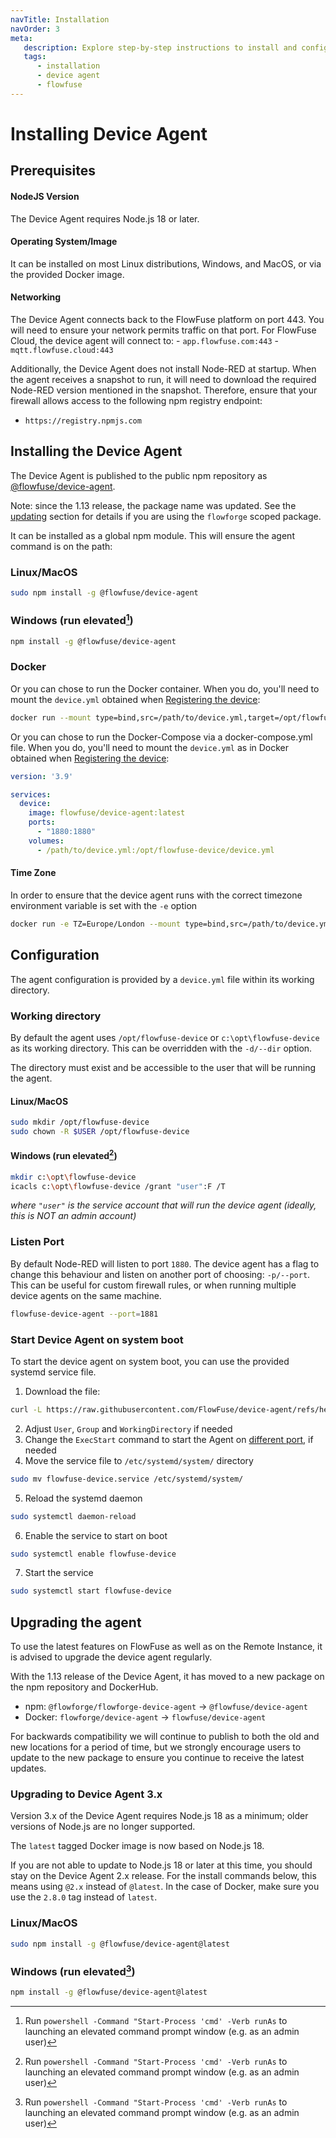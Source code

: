 ```yaml
---
navTitle: Installation
navOrder: 3
meta: 
   description: Explore step-by-step instructions to install and configure the FlowFuse Device Agent on various platforms, ensuring seamless connectivity with FlowFuse Cloud and MQTT services.
   tags:
      - installation 
      - device agent
      - flowfuse
---
```


# Installing Device Agent

## Prerequisites

#### NodeJS Version

The Device Agent requires Node.js 18 or later.

#### Operating System/Image

It can be installed on most Linux distributions, Windows, and MacOS, or via the provided Docker image.

#### Networking

The Device Agent connects back to the FlowFuse platform on port 443. You will need to ensure your network permits traffic on that port. For FlowFuse Cloud, the device agent will connect to:
    - `app.flowfuse.com:443`
    - `mqtt.flowfuse.cloud:443`

Additionally, the Device Agent does not install Node-RED at startup. When the agent receives a snapshot to run, it will need to download the required Node-RED version mentioned in the snapshot. Therefore, ensure that your firewall allows access to the following npm registry endpoint:

- `https://registry.npmjs.com`

## Installing the Device Agent

The Device Agent is published to the public npm repository as [@flowfuse/device-agent](https://www.npmjs.com/package/@flowfuse/device-agent).

Note: since the 1.13 release, the package name was updated. See the [updating](#upgrading-the-agent) section for details if you are using the `flowforge` scoped package.

It can be installed as a global npm module. This will ensure the agent
command is on the path:

### Linux/MacOS

```bash
sudo npm install -g @flowfuse/device-agent
```

### Windows (run elevated[^1])

```bash
npm install -g @flowfuse/device-agent
```

### Docker

Or you can chose to run the Docker container. When you do, you'll need to mount
the `device.yml` obtained when [Registering the device](./register.md):

```bash
docker run --mount type=bind,src=/path/to/device.yml,target=/opt/flowfuse-device/device.yml -p 1880:1880 flowfuse/device-agent:latest
```

Or you can chose to run the Docker-Compose via a docker-compose.yml file. When you do, you'll need to mount
the `device.yml` as in Docker obtained when [Registering the device](./register.md):

```yaml
version: '3.9'

services:
  device:
    image: flowfuse/device-agent:latest
    ports:
      - "1880:1880"
    volumes:
      - /path/to/device.yml:/opt/flowfuse-device/device.yml
```

#### Time Zone

In order to ensure that the device agent runs with the correct timezone environment variable is set with the `-e` option

```bash
docker run -e TZ=Europe/London --mount type=bind,src=/path/to/device.yml,target=/opt/flowfuse-device/device.yml -p 1880:1880 flowfuse/device-agent:latest
```

## Configuration

The agent configuration is provided by a `device.yml` file within its working
directory.

### Working directory

By default the agent uses `/opt/flowfuse-device` or `c:\opt\flowfuse-device` as
its working directory. This can be overridden with the `-d/--dir` option.

The directory must exist and be accessible to the user that will be
running the agent.

#### Linux/MacOS

```bash
sudo mkdir /opt/flowfuse-device
sudo chown -R $USER /opt/flowfuse-device
```

#### Windows (run elevated[^1])

```bash
mkdir c:\opt\flowfuse-device
icacls c:\opt\flowfuse-device /grant "user":F /T
```
_where `"user"` is the service account that will run the device agent (ideally, this is NOT an admin account)_

### Listen Port

By default Node-RED will listen to port `1880`. The device agent has a flag to
change this behaviour and listen on another port of choosing: `-p/--port`. This can
be useful for custom firewall rules, or when running multiple device agents on
the same machine.

```bash
flowfuse-device-agent --port=1881
```

### Start Device Agent on system boot

To start the device agent on system boot, you can use the provided systemd service file.

1. Download the file:

```bash
curl -L https://raw.githubusercontent.com/FlowFuse/device-agent/refs/heads/main/service/flowfuse-device.service -o flowfuse-device.service
```

2. Adjust `User`, `Group` and `WorkingDirectory` if needed
3. Change the `ExecStart` command to start the Agent on [different port](#listen-port), if needed
4. Move the service file to `/etc/systemd/system/` directory
   
```bash
sudo mv flowfuse-device.service /etc/systemd/system/
```

5. Reload the systemd daemon

```bash
sudo systemctl daemon-reload
```

6. Enable the service to start on boot

```bash
sudo systemctl enable flowfuse-device
```

7. Start the service

```bash
sudo systemctl start flowfuse-device
```

## Upgrading the agent

To use the latest features on FlowFuse as well as on the Remote Instance, it is advised to upgrade
the device agent regularly. 

With the 1.13 release of the Device Agent, it has moved to a new package on the npm repository
and DockerHub.

 - npm: `@flowforge/flowforge-device-agent` -> `@flowfuse/device-agent`
 - Docker: `flowforge/device-agent` -> `flowfuse/device-agent`

For backwards compatibility we will continue to publish to both the old and
new locations for a period of time, but we strongly encourage users to update to the
new package to ensure you continue to receive the latest updates.

### Upgrading to Device Agent 3.x

Version 3.x of the Device Agent requires Node.js 18 as a minimum; older versions of Node.js are no longer supported.

The `latest` tagged Docker image is now based on Node.js 18.

If you are not able to update to Node.js 18 or later at this time, you should stay on the Device Agent 2.x release. For the install commands below, this means using `@2.x` instead of `@latest`. In the case of Docker, make sure you use the `2.8.0` tag instead of `latest`.

### Linux/MacOS

```bash
sudo npm install -g @flowfuse/device-agent@latest
```

### Windows (run elevated[^1])

```bash
npm install -g @flowfuse/device-agent@latest
```


[^1]: Run `powershell -Command "Start-Process 'cmd' -Verb runAs` to launching an elevated command prompt window (e.g. as an admin user)
